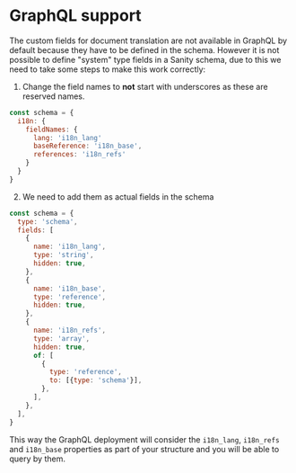 # GraphQL support

The custom fields for document translation are not available in GraphQL by default because they have to be defined in the schema. However it is not possible to define "system" type fields in a Sanity schema, due to this we need to take some steps to make this work correctly:

1. Change the field names to **not** start with underscores as these are reserved names.

```js
const schema = {
  i18n: {
    fieldNames: {
      lang: 'i18n_lang'
      baseReference: 'i18n_base',
      references: 'i18n_refs'
    }
  }
}
```

2. We need to add them as actual fields in the schema

```js
const schema = {
  type: 'schema',
  fields: [
    {
      name: 'i18n_lang',
      type: 'string',
      hidden: true,
    },
    {
      name: 'i18n_base',
      type: 'reference',
      hidden: true,
    },
    {
      name: 'i18n_refs',
      type: 'array',
      hidden: true,
      of: [
        {
          type: 'reference',
          to: [{type: 'schema'}],
        },
      ],
    },
  ],
}
```

This way the GraphQL deployment will consider the `i18n_lang`, `i18n_refs` and `i18n_base` properties as part of your structure and you will be able to query by them.
